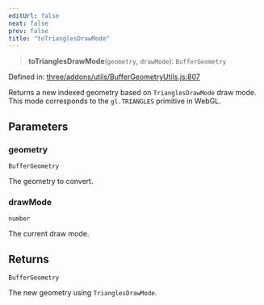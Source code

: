 ```yaml
---
editUrl: false
next: false
prev: false
title: "toTrianglesDrawMode"
---
```


> **toTrianglesDrawMode**(`geometry`, `drawMode`): `BufferGeometry`

Defined in: [three/addons/utils/BufferGeometryUtils.js:807](https://github.com/DefinitelyMaybe/three-i18n/blob/fa57b79433d1c349ffb23a78727299c8d4190136/three/addons/utils/BufferGeometryUtils.js#L807)

Returns a new indexed geometry based on `TrianglesDrawMode` draw mode.
This mode corresponds to the `gl.TRIANGLES` primitive in WebGL.

## Parameters

### geometry

`BufferGeometry`

The geometry to convert.

### drawMode

`number`

The current draw mode.

## Returns

`BufferGeometry`

The new geometry using `TrianglesDrawMode`.
